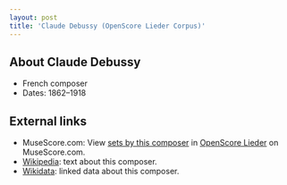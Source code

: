 ```yaml
---
layout: post
title: 'Claude Debussy (OpenScore Lieder Corpus)'
---
```


## About Claude Debussy

- French composer
- Dates: 1862–1918

## External links

- MuseScore.com: View [sets by this composer] in [OpenScore Lieder] on MuseScore.com.
- [Wikipedia]: text about this composer.
- [Wikidata]: linked data about this composer.

[Wikipedia]: https://en.wikipedia.org/wiki/Claude_Debussy
[Wikidata]: https://www.wikidata.org/wiki/Q4700
[sets by this composer]: https://musescore.com/openscore-lieder-corpus/sets?order=title&text=Debussy,+Claude
[OpenScore Lieder]: https://musescore.com/openscore-lieder-corpus

